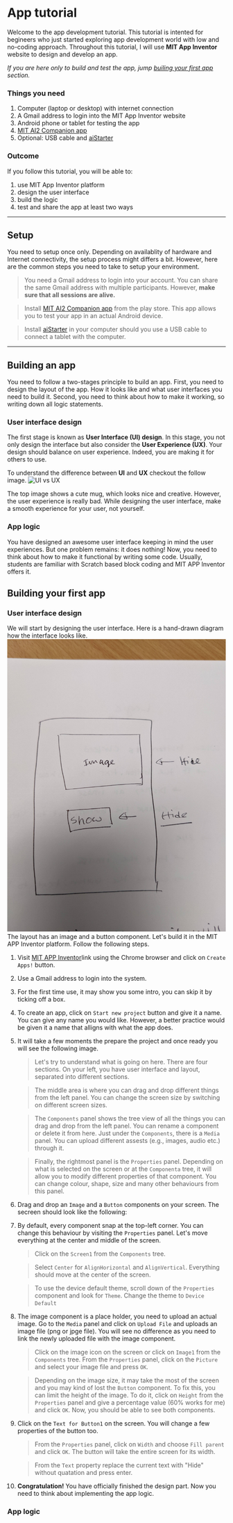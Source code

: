 # App tutorial

Welcome to the app development tutorial. This tutorial is intented for begineers who just started exploring app development world with low and no-coding approach. Throughout this tutorial, I will use **MIT App Inventor** website to design and develop an app.

*If you are here only to build and test the app, jump [builing your first app](#building-your-first-app) section.*

### **Things you need**
1. Computer (laptop or desktop) with internet connection
2. A Gmail address to login into the MIT App Inventor website
3. Android phone or tablet for testing the app
4. [MIT AI2 Companion app](https://play.google.com/store/apps/details?id=edu.mit.appinventor.aicompanion3) 
5. Optional: USB cable and [aiStarter](https://appinventor.mit.edu/explore/ai2/setup-emulator.html)

### **Outcome**
If you follow this tutorial, you will be able to:
1. use MIT App Inventor platform
2. design the user interface
3. build the logic
4. test and share the app at least two ways

---
## Setup
You need to setup once only. Depending on availablity of hardware and Internet connectivity, the setup process might differs a bit. However, here are the common steps you need to take to setup your environment.

> You need a Gmail address to login into your account. You can share the same Gmail address with multiple participants. However, **make sure that all sessions are alive.**

> Install [MIT AI2 Companion app](https://play.google.com/store/apps/details?id=edu.mit.appinventor.aicompanion3) from the play store. This app allows you to test your app in an actual Android device.

> Install [aiStarter](https://appinventor.mit.edu/explore/ai2/setup-emulator.html) in your computer should you use a USB cable to connect a tablet with the computer.

---
## Building an app
You need to follow a two-stages principle to build an app. First, you need to design the layout of the app. How it looks like and what user interfaces you need to build it. Second, you need to think about how to make it working, so writing down all logic statements.

### **User interface design**

The first stage is known as **User Interface (UI) design**. In this stage, you not only design the interface but also consider the **User Experience (UX)**. Your design should balance on user experience. Indeed, you are making it for others to use.

To understand the difference between **UI** and **UX** checkout the follow image.
![UI vs UX](https://lh3.googleusercontent.com/amrBfDBgKCbIN8mqHlzEKNBKLHDeDz1YaGDB7GrTlgFAk-SYVcFcTbATzvP6t0BL3VyH9Ipm3sBwD37nK5jVdPKVdJNJf68H8eMkAteFnN7XVYFot0NSrPs1qwE0gCKTejTJ1F-N1WRppaW_LsaG9ASqh-xvvXdtPKtJFJt3DVfCkimxjaX3hBNmFjO16wRCNeoRi0XQ1QhFMSo9fwfFMTa-ygr2GHGWwXcDF0F3gcqqwm-83LhELxZzFhk6LKIGVL00Jmd8RDz5p4sJtYV-QBNrefGWiDo7rtcPGNSKV79cyt-u3FODVv3sfk2pl6Z7qmb972HAcHFtAWxD77lq17eZkEwPZUm7TEfSFzgK_bEe31LZnAxPnl1zgW9-DZ24kukZZliXWC3KF8DI-Ae20iUANqlPd5oHDgWGRKZ5HJi8jdZRbhsQ90XSyqY9HucIt8yB11HUrnFiX_YgWGnUUskOzqdLuDpkMBGzM83SIF_hc30aYFbohnhs8y8r7HLwjYnKgqj0zrsNty5l4JEh_LyrUw5AZEkn7hxHrWVhbCdhjymkTXuI8wsI0KvERcfDEM-oEaL5GozRhkK1ZXccpeEWdDenHDGKnYAFr5jsU4xxtd8l1QvpCD8-p1gGST4RT9lHuhwTzjSPqkF-2MmkwgDjFYxc8GSWlKx6i9107lMZq3RdIMOKeimh6vngLlCNkLw_kFPptlZSqT_AcCU59WYK5ojQdkm_-15my_NY3JZ4e4jx5yDZ75cyIsyhANKFr5kKXPJCKr5IrmSELByhxFmyXCr-m_2E4Je1stts8RTQVYuUduK9aGysf13LZB63JvB41Gctb_LpHZ241zcSKIpApMKmdDLZhsHzOE11wT7GWihD3XEEtGAzbAbdwVCByJrHLwdWoyfqsh7RAYimjGW5OMvr0shiJPJq3WsPUojFMrGuvvDWzn38WEZxfwloXz5o4UE4mjUIvdaIt7b9-JW1kT-o-d2vQ6Zk0QBOBgMqP2hr0PsWZjfzIwl553vMdYvtusQpzBM-vvdrZOLP41fXkGrar2jI8b4yKKCcxhI7pFeQymyvIHYyNz8KrbAf=w590-h735-no?authuser=0)

The top image shows a cute mug, which looks nice and creative. However, the user experience is really bad. While designing the user interface, make a smooth experience for your user, not yourself.

### **App logic**
You have designed an awesome user interface keeping in mind the user experiences. But one problem remains: it does nothing! Now, you need to think about how to make it functional by writing some code. Usually, students are familiar with Scratch based block coding and MIT APP Inventor offers it.

## Building your first app

### **User interface design**

We will start by designing the user interface. Here is a hand-drawn diagram how the interface looks like.
![user interface](media/layout.jpg)
The layout has an image and a button component. Let's build it in the MIT APP Inventor platform. Follow the following steps.

1. Visit [MIT APP Inventor](https://appinventor.mit.edu/)link using the Chrome browser and click on `Create Apps!` button.
2. Use a Gmail address to login into the system.
3. For the first time use, it may show you some intro, you can skip it by ticking off a box.
4. To create an app, click on `Start new project` button and give it a name. You can give any name you would like. However, a better practice would be given it a name that alligns with what the app does.
5. It will take a few moments the prepare the project and once ready you will see the following image.
    > Let's try to understand what is going on here. There are four sections. On your left, you have user interface and layout, separated into different sections.

    > The middle area is where you can drag and drop different things from the left panel. You can change the screen size by switching on different screen sizes.

    > The `Components` panel shows the tree view of all the things you can drag and drop from the left panel. You can rename a component or delete it from here. Just under the `Components`, there is a `Media` panel. You can upload different assests (e.g., images, audio etc.) through it.

    > Finally, the rightmost panel is the `Properties` panel. Depending on what is selected on the screen or at the `Componenta` tree, it will allow you to modify different properties of that component. You can change colour, shape, size and many other behaviours from this panel.
6. Drag and drop an `Image` and a `Button` components on your screen. The secreen should look like the following:
7.  By default, every component snap at the top-left corner. You can change this behaviour by visiting the `Properties` panel. Let's move everything at the center and middle of the screen.
    > Click on the `Screen1` from the `Components` tree.
    
    > Select `Center` for `AlignHorizontal` and `AlignVertical`. Everything should move at the center of the screen.

    > To use the device default theme, scroll down of the `Properties` component and look for `Theme`. Change the theme to `Device Default`
8.  The image component is a place holder, you need to upload an actual image. Go to the `Media` panel and click on `Upload File` and uploads an image file (png or jpge file). You will see no difference as you need to link the newly uploaded file with the image component. 
    > Click on the image icon on the screen or click on `Image1` from the `Components` tree. From the `Properties` panel, click on the `Picture` and select your image file and press `OK`.

    > Depending on the image size, it may take the most of the screen and you may kind of lost the `Button` component. To fix this, you can limit the height of the image. To do it, click on `Height` from the `Properties` panel and give a percentage value (60% works for me) and click `OK`. Now, you should be able to see both components.
9.  Click on the `Text for Button1` on the screen. You will change a few properties of the button too.
    > From the `Properties` panel, click on `Width` and choose `Fill parent` and click `OK`. The button will take the entire screen for its width.

    > From the `Text` property replace the current text with "Hide" without quatation and press enter.
10. **Congratulation!** You have officially finished the design part. Now you need to think about implementing the app logic.

### **App logic**
